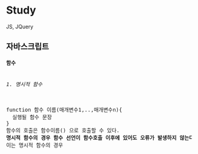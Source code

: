 # Study
JS, JQuery 

<h2>자바스크립트</h2>
<h4>함수</h4>
<pre>
<h6>1. 명시적 함수</h6>
function 함수 이름(매개변수1,..,매개변수n){
  실행될 함수 문장
}
함수의 호출은 함수이름() 으로 호출할 수 있다.
<b>명시적 함수의 경우 함수 선언이 함수호출 이후에 있어도 오류가 발생하지 않는다 그러나 함수표현식은 오류를 발생한다</b>
이는 명시적 함수의 경우 <script>를 실행할 때 호스팅하여 함수를 상단으로 올리기 때문이다.

<h6>2. 함수 표현식(무명함수)</h6>
var 변수 = function(인자,...,인자){
  함수본문
}
명시적 함수의 차이점은 변수에 함수를 할당하는 대입문으로 중괄호 다음에 ;(세미콜론)이 있다.

<h6>3. 람다함수</h6>
(function () {
  문장
})();
람다함수는 다른위치에서 함수를 호출할 수 없다. 어떠한 이름도 존재하지 않기때문에 순차적인 실행과정에서 순서에 따라 실행될 뿐이다.
</pre>

<h6>가변인자 함수</h6>
<pre>
일반적인 프로그래밍 언어에서 인수와 매개변수는 1:1의 대응관계를 가진다  인자의수와 매개변수의 수가 일치하지 않으면 다른 함수로 인식한다<br>
그러나 자바스크립트에서는 매개변수에대한 유형검사를 수행하지않고, 인수의 수를 확인하지도 않는다
ex)
function print(x,y){
  document.write(x+'가'+y+'개' 있습니다 + '<br>');
}
print('복숭아',2);
-> 복숭아가 2개 있습니다
print('복숭아');
-> 복숭아가 undefined개 있습니다
print('복숭아',10,500,10000);
-> 복숭아가 10개 있습니다
</pre>
